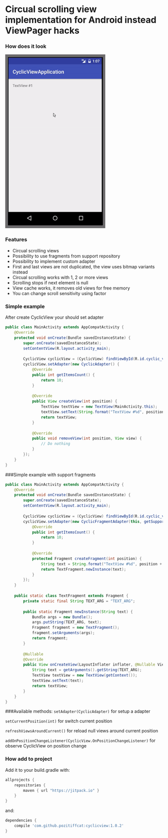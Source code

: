 # Сircual scrolling view implementation for Android instead ViewPager hacks

### How does it look
![](https://github.com/pozitiffcat/cyclicview/blob/master/test-video.gif)

### Features
- Сircual scrolling views
- Possibility to use fragments from support repository
- Possibility to implement custom adapter
- First and last views are not duplicated, the view uses bitmap variants instead
- Сircual scrolling works with 1, 2 or more views
- Scrolling stops if next element is null
- View cache works, it removes old views for free memory
- You can change scroll sensitivity using factor

### Simple example
After create CyclicView your should set adapter

```java
public class MainActivity extends AppCompatActivity {
    @Override
    protected void onCreate(Bundle savedInstanceState) {
        super.onCreate(savedInstanceState);
        setContentView(R.layout.activity_main);

        CyclicView cyclicView = (CyclicView) findViewById(R.id.cyclic_view);
        cyclicView.setAdapter(new CyclicAdapter() {
            @Override
            public int getItemsCount() {
                return 10;
            }

            @Override
            public View createView(int position) {
                TextView textView = new TextView(MainActivity.this);
                textView.setText(String.format("TextView #%d", position + 1));
                return textView;
            }

            @Override
            public void removeView(int position, View view) {
                // Do nothing
            }
        });
    }
}
```
###Simple example with support fragments

```java
public class MainActivity extends AppCompatActivity {
    @Override
    protected void onCreate(Bundle savedInstanceState) {
        super.onCreate(savedInstanceState);
        setContentView(R.layout.activity_main);

        CyclicView cyclicView = (CyclicView) findViewById(R.id.cyclic_view);
        cyclicView.setAdapter(new CyclicFragmentAdapter(this, getSupportFragmentManager()) {
            @Override
            public int getItemsCount() {
                return 10;
            }

            @Override
            protected Fragment createFragment(int position) {
                String text = String.format("TextView #%d", position + 1);
                return TextFragment.newInstance(text);
            }
        });
    }

    public static class TextFragment extends Fragment {
        private static final String TEXT_ARG = "TEXT_ARG";

        public static Fragment newInstance(String text) {
            Bundle args = new Bundle();
            args.putString(TEXT_ARG, text);
            Fragment fragment = new TextFragment();
            fragment.setArguments(args);
            return fragment;
        }

        @Nullable
        @Override
        public View onCreateView(LayoutInflater inflater, @Nullable ViewGroup container, @Nullable Bundle savedInstanceState) {
            String text = getArguments().getString(TEXT_ARG);
            TextView textView = new TextView(getContext());
            textView.setText(text);
            return textView;
        }
    }
}
```
###Available methods: 
`setAdapter(CyclicAdapter)` for setup a adapter 

`setCurrentPosition(int)` for switch current position 

`refreshViewsAroundCurrent()` for reload null views around current position 

`addOnPositionChangeListener(CyclicView.OnPositionChangeListener)` for observe CyclicView on position change 


### How add to project
Add it to your build.gradle with:

```gradle
allprojects {
    repositories {
        maven { url "https://jitpack.io" }
    }
}
```
and:
```gradle
dependencies {
    compile 'com.github.pozitiffcat:cyclicview:1.0.2'
}
```



